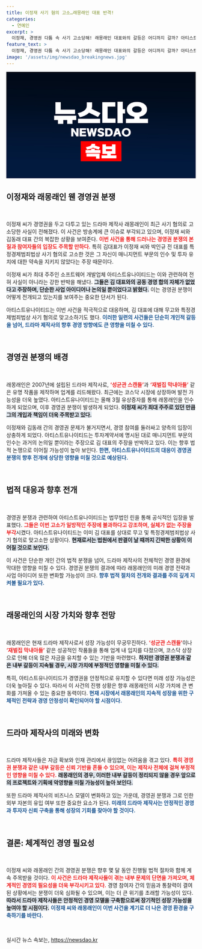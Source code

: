 ```yaml
---
title: 이정재 사기 혐의 고소…래몽래인 대표 반격!
categories:
  - 연예인
excerpt: >
  이정재, 경영권 다툼 속 사기 고소당해! 래몽래인 대표와의 갈등은 어디까지 갈까? 아티스트유나이티드는 무고 주장하며 맞고소, 긴장감이 고조되는 상황. 클릭하여 자세한 내용을 확인하세요!
feature_text: >
  이정재, 경영권 다툼 속 사기 고소당해! 래몽래인 대표와의 갈등은 어디까지 갈까? 아티스트유나이티드는 무고 주장하며 맞고소, 긴장감이 고조되는 상황. 클릭하여 자세한 내용을 확인하세요!
image: '/assets/img/newsdao_breakingnews.jpg'
---
```


<p><img src="/assets/img/newsdao_breakingnews.jpg" alt="koreaapp 속보" /></p>

<h2 data-ke-size="size26">이정재와 래몽래인 웬 경영권 분쟁</h2>

<p data-ke-size="size16">&nbsp;</p>

<p>이정재 씨가 경영권을 두고 다투고 있는 드라마 제작사 래몽래인이 최근 사기 혐의로 고소당한 사실이 전해졌다. 이 사건은 방송계에 큰 이슈로 부각되고 있으며, 이정재 씨와 김동래 대표 간의 복잡한 상황을 보여준다. <b><span style="color: #ee2323;">이번 사건을 통해 드러나는 경영권 분쟁의 본질과 참여자들의 입장도 주목할 만하다.</span></b> 특히 김대표가 이정재 씨와 박인규 전 대표를 특정경제범죄법상 사기 혐의로 고소한 것은 그 자신이 매니지먼트 부문의 인수 및 투자 유치에 대한 약속을 지키지 않았다는 주장 때문이다. </p>

<p>이정재 씨가 최대 주주인 소프트웨어 개발업체 아티스트유나이티드는 이와 관련하여 전혀 사실이 아니라는 강한 반박을 해냈다. <b><span style="background-color: #21538527;">그들은 김 대표와의 공동 경영 합의 자체가 없었다고 주장하며, 단순한 사업 아이디어나 논의일 뿐이었다고 밝혔다.</span></b> 이는 경영권 분쟁이 어떻게 전개되고 있는지를 보여주는 중요한 단서가 된다.</p>

<p>아티스트유나이티드는 이번 사건을 적극적으로 대응하며, 김 대표에 대해 무고와 특정경제범죄법상 사기 혐의로 맞고소하기도 했다. <b><span style="color: #1a5490;">이러한 일련의 사건들은 단순히 개인적 갈등을 넘어, 드라마 제작사의 향후 경영 방향에도 큰 영향을 미칠 수 있다.</span></b> </p>

<p data-ke-size="size16">&nbsp;</p>

<h2 data-ke-size="size26">경영권 분쟁의 배경</h2>

<p data-ke-size="size16">&nbsp;</p>

<p>래몽래인은 2007년에 설립된 드라마 제작사로, <b><span style="color: #ee2323;">‘성균관 스캔들’</span></b>과 <b><span style="color: #ee2323;">‘재벌집 막내아들’</span></b> 같은 유명 작품을 제작하며 업계를 리드해왔다. 최근에는 코스닥 시장에 상장하며 발전 가능성을 더욱 높였다. 아티스트유나이티드는 올해 3월 유상증자를 통해 래몽래인을 인수하게 되었으며, 이후 경영권 분쟁이 발생하게 되었다. <b><span style="background-color: #21538527;">이정재 씨가 최대 주주로 있던 만큼 그의 개입과 책임이 더욱 주목받고 있다.</span></b> </p>

<p>이정재와 김동래 간의 경영권 문제가 불거지면서, 경영 참여를 둘러싸고 양측의 입장이 상충하게 되었다. 아티스트유나이티드는 투자계약서에 명시된 대로 매니지먼트 부문의 인수는 과거의 논의일 뿐이라는 주장으로 김 대표의 주장을 반박하고 있다. 이는 향후 법적 논쟁으로 이어질 가능성이 높아 보인다. <b><span style="color: #1a5490;">한편, 아티스트유나이티드의 대응이 경영권 분쟁의 향후 전개에 상당한 영향을 미칠 것으로 예상된다.</span></b></p>

<p data-ke-size="size16">&nbsp;</p>

<h2 data-ke-size="size26">법적 대응과 향후 전개</h2>

<p data-ke-size="size16">&nbsp;</p>

<p>경영권 분쟁과 관련하여 아티스트유나이티드는 법무법인 린을 통해 공식적인 입장을 발표했다. <b><span style="color: #ee2323;">그들은 이번 고소가 일방적인 주장에 불과하다고 강조하며, 실체가 없는 주장을 부각</span></b>시켰다. 아티스트유나이티드는 이미 김 대표를 상대로 무고 및 특정경제범죄법상 사기 혐의로 맞고소한 상황이다. <b><span style="background-color: #21538527;">현재로서는 법원에서 판결이 날 때까지 긴박한 상황이 이어질 것으로 보인다.</span></b> </p>

<p>이 사건은 단순한 개인 간의 법적 분쟁을 넘어, 드라마 제작사의 전체적인 경영 환경에 막대한 영향을 미칠 수 있다. 경영권 분쟁의 결과에 따라 래몽래인의 미래 경영 전략과 사업 아이디어 또한 변화할 가능성이 크다. <b><span style="color: #1a5490;">향후 법적 절차의 전개와 결과를 주의 깊게 지켜볼 필요가 있다.</span></b> </p>

<p data-ke-size="size16">&nbsp;</p>

<h2 data-ke-size="size26">래몽래인의 시장 가치와 향후 전망</h2>

<p data-ke-size="size16">&nbsp;</p>

<p>래몽래인은 현재 드라마 제작사로서 성장 가능성이 무궁무진하다. <b><span style="color: #ee2323;">‘성균관 스캔들’</span></b>이나 <b><span style="color: #ee2323;">‘재벌집 막내아들’</span></b> 같은 성공적인 작품들을 통해 업계 내 입지를 다졌으며, 코스닥 상장으로 인해 더욱 많은 자금을 유치할 수 있는 기반을 마련했다. <b><span style="background-color: #21538527;">하지만 경영권 분쟁과 같은 내부 갈등이 지속될 경우, 시장 가치에 부정적인 영향을 미칠 수 있다.</span></b> </p>

<p>특히, 아티스트유나이티드가 경영권을 안정적으로 유지할 수 있다면 미래 성장 가능성은 더욱 높아질 수 있다. 따라서 이 사건의 진행 상황은 향후 래몽래인의 시장 가치에 큰 변화를 가져올 수 있는 중요한 동력이다. <b><span style="color: #1a5490;">현재 시장에서 래몽래인의 지속적 성장을 위한 구체적인 전략과 경영 안정성이 확인되어야 할 시점이다.</span></b></p>

<p data-ke-size="size16">&nbsp;</p>

<h2 data-ke-size="size26">드라마 제작사의 미래와 변화</h2>

<p data-ke-size="size16">&nbsp;</p>

<p>드라마 제작사들은 자금 확보와 인재 관리에서 끊임없는 어려움을 겪고 있다. <b><span style="color: #ee2323;">특히 경영권 분쟁과 같은 내부 갈등은 신뢰 기반을 흔들 수 있으며, 이는 제작사 전체에 걸쳐 부정적인 영향을 미칠 수 있다.</span></b> <b><span style="background-color: #21538527;">래몽래인의 경우, 이러한 내부 갈등이 정리되지 않을 경우 앞으로의 프로젝트와 기획에 악영향을 미칠 가능성이 높아 보인다.</span></b> </p>

<p>또한 드라마 제작사의 비즈니스 모델이 변화하고 있는 가운데, 경영권 분쟁과 그로 인한 외부 자본의 유입 여부 또한 중요한 요소가 된다. <b><span style="color: #1a5490;">미래의 드라마 제작사는 안정적인 경영과 투자자 신뢰 구축을 통해 성장의 기회를 찾아야 할 것이다.</span></b></p>

<p data-ke-size="size16">&nbsp;</p>

<h2 data-ke-size="size26">결론: 체계적인 경영 필요성</h2>

<p data-ke-size="size16">&nbsp;</p>

<p>이정재 씨와 래몽래인 간의 경영권 분쟁은 향후 몇 달 동안 진행될 법적 절차와 함께 계속 주목받을 것이다. <b><span style="color: #ee2323;">이 사건은 드라마 제작사들이 겪는 내부 문제의 단면을 가져오며, 체계적인 경영의 필요성을 더욱 부각시키고 있다.</span></b> 경영 참여자 간의 믿음과 통찰력이 결여된 상황에서는 분쟁이 더욱 심화될 수 있으며, 이는 더 큰 위기를 초래할 가능성이 있다. <b><span style="background-color: #21538527;">따라서 드라마 제작사들은 안정적인 경영 모델을 구축함으로써 장기적인 성장 가능성을 높여야 할 시점이다.</span></b> <b><span style="color: #1a5490;">이정재 씨와 래몽래인이 이번 사건을 계기로 더 나은 경영 환경을 구축하기를 바란다.</span></b> </p>

<p data-ke-size="size16">&nbsp;</p>
실시간 뉴스 속보는, <a href="https://newsdao.kr" rel="dofollow">https://newsdao.kr</a>


